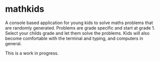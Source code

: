 # mathkids
A console based application for young kids to solve maths problems that are randomly generated.
Problems are grade specific and start at grade 1. Select your childs grade and let them solve the problems.
Kids will also become comfortable with the terminal and typing, and computers in general.

This is a work in progress.
